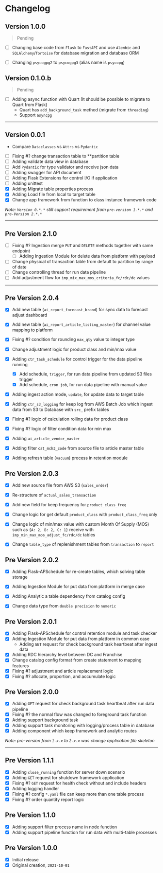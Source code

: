 Changelog
=========


Version 1.0.0
-------------

> Pending

* [ ] Changing base code from `Flask` to `FastAPI` and use `Alembic` and `SQLAlchemy`/`Tortoise` 
  for database migration and database ORM
* [ ] Changing `psycogpg2` to `psycogpg3` (alias name is `psycopg`)


Version 0.1.0.b
---------------

> Pending

* [ ] Adding async function with Quart (It should be possible to migrate to Quart from Flask)
    - Quart has `add_background_task` method (migrate from `threading`)
    - Support `asyncpg`

---

Version 0.0.1
-------------

* Compare `Dataclasses` vs `Attrs` vs `Pydantic`

* [ ] Fixing #? change transaction table to **partition table
* [ ] Adding validate data view in database
* [ ] Add `Pydantic` for type validator and receive json data
* [ ] Adding swagger for API document
* [ ] Adding Flask Extensions for control I/O if application
* [ ] Adding unittest
* [x] Adding Migrate table properties process
* [x] Adding Load file from local to target table 
* [x] Change app framework from function to class instance framework code

*Note: `Version 0.*.*` still support requirement from `pre-version 1.*.*` and `pre-Version 2.*.*`*

---

Pre Version 2.1.0
-----------------
* [ ] Fixing #? Ingestion merge `PUT` and `DELETE` methods together with same endpoint
  * [ ] Adding Ingestion Module for delete data from platform with payload
* [ ] Change physical of transaction table from default to partition by range of date
* [ ] Change controlling thread for run data pipeline
* [ ] Add adjustment flow for `imp_mix_max_mos_criteria_fc/rdc/dc` values

---

Pre Version 2.0.4
-----------------

* [x] Add new table (`ai_report_forecast_brand`) for sync data to forecast adjust dashboard
* [x] Add new table (`ai_report_article_listing_master`) for channel value mapping to platform
* [x] Fixing #? condition for rounding `max_qty` value to integer type
* [x] Change adjustment logic for product class and min/max value
* [x] Adding `ctr_task_schedule` for control trigger for the data pipeline running
    * [x] Add schedule, `trigger`, for run data pipeline from updated S3 files trigger
    * [x] Add schedule, `cron job`, for run data pipeline with manual value
* [x] Adding ingest action mode, `update`, for update data to target table
* [x] Adding `ctr_s3_logging` for keep log from AWS Batch Job which ingest data from S3 to Database
  with `src_` prefix tables
* [x] Fixing #? logic of calculation rolling data for product class
* [x] Fixing #? logic of filter condition data for min max
* [x] Adding `ai_article_vendor_master`
* [x] Adding filter `cat_mch3_code` from source file to article master table
* [x] Adding refresh table (`vacuum`) process in retention module


Pre Version 2.0.3
-----------------
* [x] Add new source file from AWS S3 (`sales_order`)
* [x] Re-structure of `actual_sales_transaction`
* [x] Add new field for keep frequency for `product_class_freq`
* [x] Change logic for get default `product_class` with `product_class_freq` only
* [x] Change logic of min/max value with custom Month Of Supply (MOS) such as `{A: 2, B: 2, C: 1}`
  receive with `imp_min_max_mos_adjust_fc/rdc/dc` tables
* [x] Change `table_type` of replenishment tables from `transaction` to `report`


Pre Version 2.0.2
-----------------
* [x] Adding Flask-APSchedule for re-create tables, which solving table storage
* [x] Adding Ingestion Module for put data from platform in merge case
* [x] Adding Analytic a table dependency from catalog config
* [x] Change data type from `double precision` to `numeric`


Pre Version 2.0.1
-----------------
* [x] Adding Flask-APSchedule for control retention module and task checker
* [x] Adding Ingestion Module for put data from platform in common case
    * Adding `GET` request for check background task heartbeat after ingest data
* [x] Adding RDC hierarchy level between DC and Franchise
* [x] Change catalog config format from create statement to mapping features
* [x] Fixing #? adjustment and article replacement logic
* [x] Fixing #? allocate, proportion, and accumulate logic

Pre Version 2.0.0
-----------------

* [x] Adding `GET` request for check background task heartbeat after run data pipeline
* [x] Fixing #? the normal flow was changed to foreground task function
* [x] Adding support background task
* [x] Adding support task monitoring with logging/process table in database
* [x] Adding component which keep framework and analytic routes

*Note: pre-version from `1.x.x` to `2.x.x` was change application file skeleton*

---

Pre Version 1.1.1
-----------------

* [x] Adding `close_running` function for server down scenario
* [x] Adding `GET` request for shutdown framework application
* [x] Fixing #? `GET` request for health check without and include headers
* [x] Adding logging handler
* [x] Fixing #? config `*.yaml` file can keep more than one table process
* [x] Fixing #? order quantity report logic

Pre Version 1.1.0
-----------------

* [x] Adding support filter process name in node function
* [x] Adding support pipeline function for run data with multi-table processes

Pre Version 1.0.0
-----------------

* [x] Initial release
* [x] Original creation, `2021-10-01`